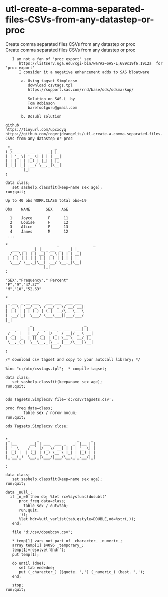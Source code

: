 # utl-create-a-comma-separated-files-CSVs-from-any-datastep-or-proc
Create comma separated files CSVs from any datastep or proc  
    Create comma separated files CSVs from any datastep or proc                                                   
                                                                                                                  
       I am not a fan of 'proc export' see                                                                        
          https://listserv.uga.edu/cgi-bin/wa?A2=SAS-L;689c19f6.1912a  for 'proc export'                          
          I consider it a negative enhancement adds to SAS bloatware                                              
                                                                                                                  
           a. Using tagset Simplecsv                                                                              
              download csvtags.tpl                                                                                
              https://support.sas.com/rnd/base/ods/odsmarkup/                                                     
                                                                                                                  
              Solution on SAS-L  by                                                                               
              Tom Robinson                                                                                        
              barefootguru@gmail.com                                                                              
                                                                                                                  
           b. Dosubl solution                                                                                     
                                                                                                                  
    github                                                                                                        
    https://tinyurl.com/upcxoyq                                                                                   
    https://github.com/rogerjdeangelis/utl-create-a-comma-separated-files-CSVs-from-any-datastep-or-proc          
                                                                                                                  
     *_                   _                                                                                       
    (_)_ __  _ __  _   _| |_                                                                                      
    | | '_ \| '_ \| | | | __|                                                                                     
    | | | | | |_) | |_| | |_                                                                                      
    |_|_| |_| .__/ \__,_|\__|                                                                                     
            |_|                                                                                                   
    ;                                                                                                             
                                                                                                                  
    data class;                                                                                                   
       set sashelp.classfit(keep=name sex age);                                                                   
    run;quit;                                                                                                     
                                                                                                                  
    Up to 40 obs WORK.CLASS total obs=19                                                                          
                                                                                                                  
    Obs    NAME       SEX    AGE                                                                                  
                                                                                                                  
      1    Joyce       F      11                                                                                  
      2    Louise      F      12                                                                                  
      3    Alice       F      13                                                                                  
      4    James       M      12                                                                                  
     ...                                                                                                          
                                                                                                                  
    *                      _               _                                                                      
       ___  _   _| |_ _ __  _   _| |_                                                                             
      / _ \| | | | __| '_ \| | | | __|                                                                            
     | (_) | |_| | |_| |_) | |_| | |_                                                                             
      \___/ \__,_|\__| .__/ \__,_|\__|                                                                            
                     |_|                                                                                          
    ;                                                                                                             
                                                                                                                  
    "SEX","Frequency"," Percent"                                                                                  
    "F","9","47.37"                                                                                               
    "M","10","52.63"                                                                                              
                                                                                                                  
    *                                                                                                             
     _ __  _ __ ___   ___ ___  ___ ___                                                                            
    | '_ \| '__/ _ \ / __/ _ \/ __/ __|                                                                           
    | |_) | | | (_) | (_|  __/\__ \__ \                                                                           
    | .__/|_|  \___/ \___\___||___/___/                                                                           
    |_|                                                                                                           
               _                       _                                                                          
      __ _    | |_ __ _  __ _ ___  ___| |_                                                                        
     / _` |   | __/ _` |/ _` / __|/ _ \ __|                                                                       
    | (_| |_  | || (_| | (_| \__ \  __/ |_                                                                        
     \__,_(_)  \__\__,_|\__, |___/\___|\__|                                                                       
                        |___/                                                                                     
    ;                                                                                                             
                                                                                                                  
    /* download csv tagset and copy to your autocall library; */                                                  
                                                                                                                  
    %inc "c:/oto/csvtags.tpl";  * compile tagset;                                                                 
                                                                                                                  
    data class;                                                                                                   
       set sashelp.classfit(keep=name sex age);                                                                   
    run;quit;                                                                                                     
                                                                                                                  
                                                                                                                  
    ods Tagsets.Simplecsv file='d:/csv/tagsets.csv';                                                              
                                                                                                                  
    proc freq data=class;                                                                                         
            table sex / norow nocum;                                                                              
    run;quit;                                                                                                     
                                                                                                                  
    ods Tagsets.Simplecsv close;                                                                                  
                                                                                                                  
                                                                                                                  
    *_            _                 _     _                                                                       
    | |__      __| | ___  ___ _   _| |__ | |                                                                      
    | '_ \    / _` |/ _ \/ __| | | | '_ \| |                                                                      
    | |_) |  | (_| | (_) \__ \ |_| | |_) | |                                                                      
    |_.__(_)  \__,_|\___/|___/\__,_|_.__/|_|                                                                      
                                                                                                                  
    ;                                                                                                             
                                                                                                                  
    data class;                                                                                                   
       set sashelp.classfit(keep=name sex age);                                                                   
    run;quit;                                                                                                     
                                                                                                                  
    data _null_;                                                                                                  
      if _n_=0 then do; %let rc=%sysfunc(dosubl('                                                                 
          proc freq data=class;                                                                                   
            table sex / out=tab;                                                                                  
          run;quit;                                                                                               
          '));                                                                                                    
          %let hdr=%utl_varlist(tab,qstyle=DOUBLE,od=%str(,));                                                    
       end;                                                                                                       
                                                                                                                  
       file "d:/csv/dosubcsv.csv";                                                                                
                                                                                                                  
       * temp[1] vars not part of _character_ _numeric_;                                                          
       array temp[1] $4096 _temporary_;                                                                           
       temp[1]=resolve('&hdr');                                                                                   
       put temp[1];                                                                                               
                                                                                                                  
       do until (dne);                                                                                            
          set tab end=dne;                                                                                        
          put (_character_) ($quote. ',') (_numeric_) (best. ',');                                                
       end;                                                                                                       
                                                                                                                  
       stop;                                                                                                      
    run;quit;                                                                                                     
                                                                                                                  
